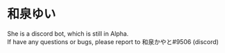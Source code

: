 # 和泉ゆい
She is a discord bot, which is still in Alpha.  
If have any questions or bugs, please report to 和泉かやと#9506 (discord)